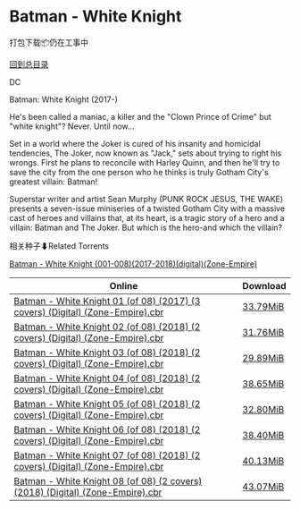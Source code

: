 # Batman - White Knight

打包下载📦仍在工事中

[回到总目录](/Catalogs.md)

DC

Batman: White Knight (2017-)

He's been called a maniac, a killer and the "Clown Prince of Crime" but "white knight"? Never. Until now...



Set in a world where the Joker is cured of his insanity and homicidal tendencies, The Joker, now known as "Jack," sets about trying to right his wrongs. First he plans to reconcile with Harley Quinn, and then he'll try to save the city from the one person who he thinks is truly Gotham City's greatest villain: Batman!



Superstar writer and artist Sean Murphy (PUNK ROCK JESUS, THE WAKE) presents a seven-issue miniseries of a twisted Gotham City with a massive cast of heroes and villains that, at its heart, is a tragic story of a hero and a villain: Batman and The Joker. But which is the hero-and which the villain? 





相关种子⬇Related Torrents

[Batman - White Knight (001-008)(2017-2018)(digital)(Zone-Empire)](https://github.com/alicewish/markdown/blob/master/torrent/Batman---White-Knight--001-008--2017-2018--digital--Zone-Empire.md)

Online | Download
--- | ---
[Batman - White Knight 01 (of 08) (2017) (3 covers) (Digital) (Zone-Empire).cbr](https://github.com/alicewish/markdown/blob/master/comic/Batman-White-Knight-01-of-08-2017-3-covers-Digital-Zone-Empire-cbr.md) | [33.79MiB](https://pan.baidu.com/s/1pL9OGm3#list/path=%2F0-Day%20Week%20of%202017%20Q4%2F0-Day%20Week%20of%202017.10.04%2F%E3%82%BB%E3%82%AD%E3%82%AB%E3%82%A6%E3%82%AB%E3%82%B1%E3%82%AF%E3%82%A4%E3%82%AD%E3%82%AD%E3%82%A8%E3%82%B3%E3%82%B1%E3%82%A6%E3%82%A6%E3%82%BD%E3%82%A2%E3%82%AD%E3%82%A8%E3%82%AA%E3%82%BB%E3%82%B3%E3%82%AA%E3%82%AA%E3%82%A8%E3%82%AF%E3%82%B3%E3%82%A4%E3%82%A6%E3%82%A4%E3%82%B9%E3%82%BF&parentPath=%2F0-Day%20Week%20of%202017%20Q4)
[Batman - White Knight 02 (of 08) (2018) (2 covers) (Digital) (Zone-Empire).cbr](https://github.com/alicewish/markdown/blob/master/comic/Batman-White-Knight-02-of-08-2018-2-covers-Digital-Zone-Empire-cbr.md) | [31.76MiB](https://pan.baidu.com/s/1bpGsI4Z#list/path=%2F0-Day%20Week%20of%202017%20Q4%2F0-Day%20Week%20of%202017.11.01%2F%E3%82%AA%E3%82%A4%E3%82%A4%E3%82%B3%E3%82%B1%E3%82%BD%E3%82%AD%E3%82%A4%E3%82%A2%E3%82%A8%E3%82%B5%E3%82%A4%E3%82%B9%E3%82%B1%E3%82%BD%E3%82%B9%E3%82%B3%E3%82%B9%E3%82%B3%E3%82%BF%E3%82%B5%E3%82%BB%E3%82%B3%E3%82%B7%E3%82%AA%E3%82%B7%E3%82%BD%E3%82%AD%E3%82%BB%E3%82%B3%E3%82%B5%E3%82%B1&parentPath=%2F0-Day%20Week%20of%202017%20Q4)
[Batman - White Knight 03 (of 08) (2018) (2 covers) (Digital) (Zone-Empire).cbr](https://github.com/alicewish/markdown/blob/master/comic/Batman-White-Knight-03-of-08-2018-2-covers-Digital-Zone-Empire-cbr.md) | [29.89MiB](https://pan.baidu.com/s/1c2k4Up6#list/path=%2F0-Day%20Week%20of%202017%20Q4%2F0-Day%20Week%20of%202017.12.06%2F%E3%82%BD%E3%82%B3%E3%82%B5%E3%82%B3%E3%82%AF%E3%82%AF%E3%82%B3%E3%82%B3%E3%82%B7%E3%82%A4%E3%82%AB%E3%82%AB%E3%82%A4%E3%82%BB%E3%82%AF%E3%82%B5%E3%82%B1%E3%82%A6%E3%82%B9%E3%82%B7%E3%82%BF%E3%82%A8%E3%82%AA%E3%82%AA%E3%82%A8%E3%82%BB%E3%82%B5%E3%82%BD%E3%82%B5%E3%82%AB%E3%82%A8%E3%82%A8&parentPath=%2F0-Day%20Week%20of%202017%20Q4)
[Batman - White Knight 04 (of 08) (2018) (2 covers) (Digital) (Zone-Empire).cbr](https://github.com/alicewish/markdown/blob/master/comic/Batman-White-Knight-04-of-08-2018-2-covers-Digital-Zone-Empire-cbr.md) | [38.65MiB](https://pan.baidu.com/s/1pM6QU75#list/path=%2F0-Day%20Week%20of%202018%20Q1%2F0-Day%20Week%20of%202018.01.03%2F%E3%82%AF%E3%82%A2%E3%82%AB%E3%82%BB%E3%82%B5%E3%82%A6%E3%82%A4%E3%82%B7%E3%82%AD%E3%82%BB%E3%82%B1%E3%82%AA%E3%82%B3%E3%82%B1%E3%82%BB%E3%82%B5%E3%82%A2%E3%82%A8%E3%82%A6%E3%82%AF%E3%82%AF%E3%82%BD%E3%82%B1%E3%82%BF%E3%82%AB%E3%82%A2%E3%82%BF%E3%82%AD%E3%82%AB%E3%82%B1%E3%82%A8%E3%82%B1&parentPath=%2F0-Day%20Week%20of%202018%20Q1)
[Batman - White Knight 05 (of 08) (2018) (2 covers) (Digital) (Zone-Empire).cbr](https://github.com/alicewish/markdown/blob/master/comic/Batman-White-Knight-05-of-08-2018-2-covers-Digital-Zone-Empire-cbr.md) | [32.80MiB](https://pan.baidu.com/s/1i6MDCmp#list/path=%2F0-Day%20Week%20of%202018%20Q1%2F0-Day%20Week%20of%202018.02.07%2F%E3%82%B5%E3%82%B7%E3%82%B9%E3%82%A8%E3%82%A4%E3%82%AA%E3%82%AB%E3%82%A4%E3%82%B9%E3%82%B5%E3%82%B9%E3%82%BD%E3%82%A8%E3%82%A4%E3%82%B5%E3%82%BD%E3%82%AB%E3%82%B1%E3%82%BF%E3%82%AD%E3%82%A6%E3%82%B1%E3%82%AA%E3%82%AB%E3%82%BF%E3%82%AD%E3%82%BD%E3%82%AF%E3%82%AD%E3%82%BF%E3%82%A4%E3%82%B7&parentPath=%2F0-Day%20Week%20of%202018%20Q1)
[Batman - White Knight 06 (of 08) (2018) (2 covers) (Digital) (Zone-Empire).cbr](https://github.com/alicewish/markdown/blob/master/comic/Batman-White-Knight-06-of-08-2018-2-covers-Digital-Zone-Empire-cbr.md) | [38.40MiB](https://pan.baidu.com/s/1EZJTKuiAGOiqkCboxyL1kA#list/path=%2F0-Day%20Week%20of%202018%20Q1%2F0-Day%20Week%20of%202018.03.07%2F%E3%82%AA%E3%82%BB%E3%82%A2%E3%82%A8%E3%82%BD%E3%82%B3%E3%82%AB%E3%82%B1%E3%82%B3%E3%82%BD%E3%82%B7%E3%82%B5%E3%82%A4%E3%82%AB%E3%82%BD%E3%82%A6%E3%82%A2%E3%82%BB%E3%82%B9%E3%82%A6%E3%82%B9%E3%82%AF%E3%82%AF%E3%82%AB%E3%82%B9%E3%82%A4%E3%82%B9%E3%82%A8%E3%82%B7%E3%82%AD%E3%82%BB%E3%82%A6&parentPath=%2F0-Day%20Week%20of%202018%20Q1)
[Batman - White Knight 07 (of 08) (2018) (2 covers) (Digital) (Zone-Empire).cbr](https://github.com/alicewish/markdown/blob/master/comic/Batman-White-Knight-07-of-08-2018-2-covers-Digital-Zone-Empire-cbr.md) | [40.13MiB](https://pan.baidu.com/s/1jmf9sDuDLQ0j9xeEIG3Lvw#list/path=%2F0-Day%20Week%20of%202018%20Q2%2F0-Day%20Week%20of%202018.04.04%2F%E3%82%B3%E3%82%B5%E3%82%A2%E3%82%B3%E3%82%A6%E3%82%A6%E3%82%AA%E3%82%B5%E3%82%AD%E3%82%BF%E3%82%B3%E3%82%BB%E3%82%B3%E3%82%BB%E3%82%AB%E3%82%B1%E3%82%A4%E3%82%BD%E3%82%AB%E3%82%A4%E3%82%A8%E3%82%AF%E3%82%B7%E3%82%B5%E3%82%BD%E3%82%A4%E3%82%BF%E3%82%AB%E3%82%B9%E3%82%AA%E3%82%AA%E3%82%B1&parentPath=%2F0-Day%20Week%20of%202018%20Q2)
[Batman - White Knight 08 (of 08) (2 covers) (2018) (Digital) (Zone-Empire).cbr](https://github.com/alicewish/markdown/blob/master/comic/Batman-White-Knight-08-of-08-2-covers-2018-Digital-Zone-Empire-cbr.md) | [43.07MiB](https://pan.baidu.com/s/143sZvWMYE0fkNyEAp6hdMQ#list/path=%2F0-Day%20Week%20of%202018%20Q2%2F0-Day%20Week%20of%202018.05.09%2F%E3%82%BD%E3%82%A4%E3%82%AD%E3%82%B9%E3%82%AB%E3%82%AB%E3%82%A8%E3%82%A8%E3%82%B7%E3%82%A6%E3%82%AB%E3%82%B3%E3%82%B3%E3%82%AF%E3%82%AB%E3%82%B9%E3%82%BF%E3%82%AF%E3%82%AD%E3%82%A8%E3%82%AA%E3%82%A6%E3%82%A4%E3%82%AB%E3%82%A2%E3%82%AF%E3%82%BB%E3%82%BD%E3%82%B7%E3%82%AA%E3%82%BD%E3%82%B1&parentPath=%2F0-Day%20Week%20of%202018%20Q2)